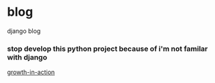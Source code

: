 # blog
django blog

### stop develop this python project because of i'm not familar with django

[growth-in-action](http://growth-in-action.phodal.com/)